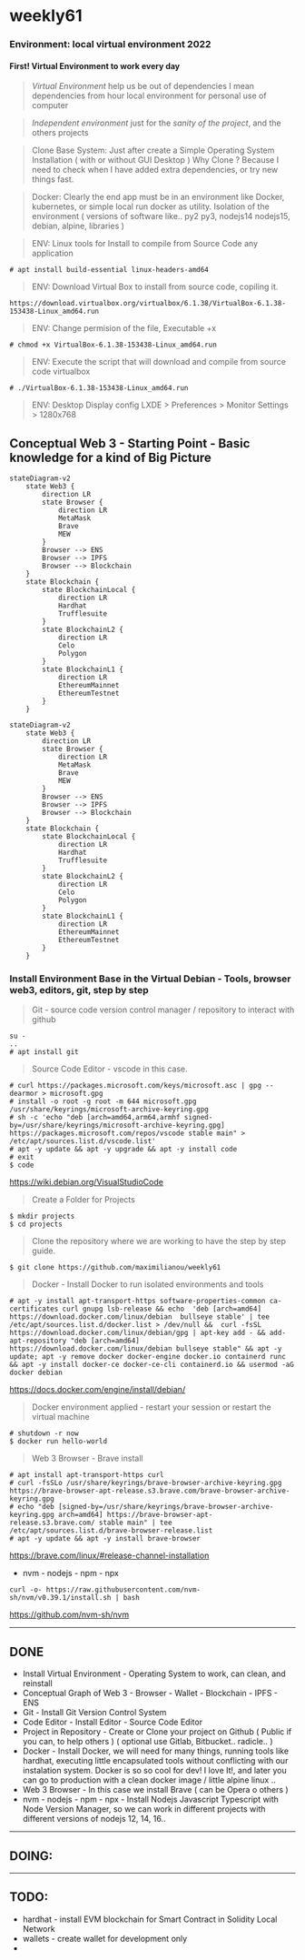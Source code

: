 # weekly61

### Environment: local virtual environment 2022

#### First! Virtual Environment to work every day

> *Virtual Environment* help us be out of dependencies
> I mean dependencies from hour local environment for personal use of computer

> *Independent environment* just for the *sanity of the project*, and the others projects

> Clone Base System: Just after create a Simple Operating System Installation ( with or without GUI Desktop )
> Why Clone ? Because I need to check when I have added extra dependencies, or try new things fast.

> Docker: Clearly the end app must be in an environment like Docker, kubernetes, or simple local run docker as utility. Isolation of the environment ( versions of software like.. py2 py3, nodejs14 nodejs15, debian, alpine, libraries )


> ENV: Linux tools for Install to compile from Source Code any application
```tsx
# apt install build-essential linux-headers-amd64
```

> ENV: Download Virtual Box to install from source code, copiling it.
```tsx
https://download.virtualbox.org/virtualbox/6.1.38/VirtualBox-6.1.38-153438-Linux_amd64.run
```

> ENV: Change permision of the file, Executable +x
```tsx
# chmod +x VirtualBox-6.1.38-153438-Linux_amd64.run
```

> ENV: Execute the script that will download and compile from source code virtualbox
```
# ./VirtualBox-6.1.38-153438-Linux_amd64.run 
```

> ENV: Desktop Display config LXDE > Preferences > Monitor Settings > 1280x768 


## Conceptual Web 3 - Starting Point - Basic knowledge for a kind of Big Picture

```mermaid
stateDiagram-v2
    state Web3 {
        direction LR
        state Browser {
            direction LR
            MetaMask
            Brave
            MEW
        }
        Browser --> ENS
        Browser --> IPFS
        Browser --> Blockchain
    }
    state Blockchain {
        state BlockchainLocal {
            direction LR
            Hardhat
            Trufflesuite
        }
        state BlockchainL2 {
            direction LR
            Celo
            Polygon
        }
        state BlockchainL1 {
            direction LR
            EthereumMainnet
            EthereumTestnet
        }
    }
```

```tsx
stateDiagram-v2
    state Web3 {
        direction LR
        state Browser {
            direction LR
            MetaMask
            Brave
            MEW
        }
        Browser --> ENS
        Browser --> IPFS
        Browser --> Blockchain
    }
    state Blockchain {
        state BlockchainLocal {
            direction LR
            Hardhat
            Trufflesuite
        }
        state BlockchainL2 {
            direction LR
            Celo
            Polygon
        }
        state BlockchainL1 {
            direction LR
            EthereumMainnet
            EthereumTestnet
        }
    }
```

### Install Environment Base in the Virtual Debian - Tools, browser web3, editors, git, step by step

> Git - source code version control manager / repository to interact with github
```tsx
su -
..
# apt install git
```
> Source Code Editor - vscode in this case.
```tsx
# curl https://packages.microsoft.com/keys/microsoft.asc | gpg --dearmor > microsoft.gpg
# install -o root -g root -m 644 microsoft.gpg /usr/share/keyrings/microsoft-archive-keyring.gpg
# sh -c 'echo "deb [arch=amd64,arm64,armhf signed-by=/usr/share/keyrings/microsoft-archive-keyring.gpg] https://packages.microsoft.com/repos/vscode stable main" > /etc/apt/sources.list.d/vscode.list'
# apt -y update && apt -y upgrade && apt -y install code
# exit
$ code
```
<https://wiki.debian.org/VisualStudioCode>


> Create a Folder for Projects
```
$ mkdir projects
$ cd projects
```
> Clone the repository where we are working to have the step by step guide.
```
$ git clone https://github.com/maximilianou/weekly61
```

> Docker - Install Docker to run isolated environments and tools
```tsx
# apt -y install apt-transport-https software-properties-common ca-certificates curl gnupg lsb-release && echo  'deb [arch=amd64] https://download.docker.com/linux/debian  bullseye stable' | tee /etc/apt/sources.list.d/docker.list > /dev/null &&  curl -fsSL https://download.docker.com/linux/debian/gpg | apt-key add - && add-apt-repository "deb [arch=amd64] https://download.docker.com/linux/debian bullseye stable" && apt -y update; apt -y remove docker docker-engine docker.io containerd runc && apt -y install docker-ce docker-ce-cli containerd.io && usermod -aG docker debian
```
<https://docs.docker.com/engine/install/debian/>

> Docker environment applied - restart your session or restart the virtual machine
```
# shutdown -r now
$ docker run hello-world
```


> Web 3 Browser - Brave install
```tsx
# apt install apt-transport-https curl
# curl -fsSLo /usr/share/keyrings/brave-browser-archive-keyring.gpg https://brave-browser-apt-release.s3.brave.com/brave-browser-archive-keyring.gpg
# echo "deb [signed-by=/usr/share/keyrings/brave-browser-archive-keyring.gpg arch=amd64] https://brave-browser-apt-release.s3.brave.com/ stable main" | tee /etc/apt/sources.list.d/brave-browser-release.list
# apt -y update && apt -y install brave-browser
```
<https://brave.com/linux/#release-channel-installation>


- nvm - nodejs - npm - npx
```tsx
curl -o- https://raw.githubusercontent.com/nvm-sh/nvm/v0.39.1/install.sh | bash
```
<https://github.com/nvm-sh/nvm>

---
DONE
---
- Install Virtual Environment - Operating System to work, can clean, and reinstall
- Conceptual Graph of Web 3 - Browser - Wallet - Blockchain - IPFS - ENS
- Git - Install Git Version Control System
- Code Editor - Install Editor - Source Code Editor
- Project in Repository - Create or Clone your project on Github ( Public if you can, to help others ) ( optional use Gitlab, Bitbucket.. radicle.. )
- Docker - Install Docker, we will need for many things, running tools like hardhat, executing little encapsulated tools without conflicting with our instalation system. Docker is so so cool for dev! I love It!, and later you can go to production with a clean docker image / little alpine linux ..
- Web 3 Browser - In this case we install Brave ( can be Opera o others )
- nvm - nodejs - npm - npx - Install Nodejs Javascript Typescript with Node Version Manager, so we can work in different projects with different versions of nodejs 12, 14, 16..

---
DOING:
---


---
TODO:
---

- hardhat - install EVM blockchain for Smart Contract in Solidity Local Network
- wallets - create wallet for development only
- 







